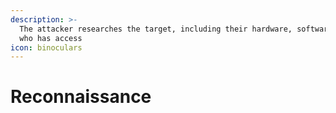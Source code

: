 ```yaml
---
description: >-
  The attacker researches the target, including their hardware, software, and
  who has access
icon: binoculars
---
```


# Reconnaissance

